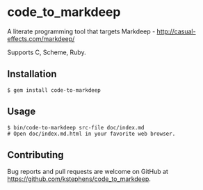 # code_to_markdeep

A literate programming tool that targets Markdeep - http://casual-effects.com/markdeep/

Supports C, Scheme, Ruby.

## Installation

    $ gem install code-to-markdeep

## Usage

    $ bin/code-to-markdeep src-file doc/index.md
    # Open doc/index.md.html in your favorite web browser.

## Contributing

Bug reports and pull requests are welcome on GitHub at https://github.com/kstephens/code_to_markdeep.
